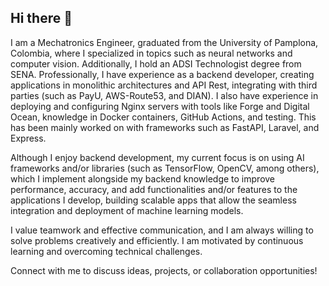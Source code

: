 ## Hi there 👋

I am a Mechatronics Engineer, graduated from the University of Pamplona, Colombia, where I specialized in topics such as neural networks and computer vision. Additionally, I hold an ADSI Technologist degree from SENA. Professionally, I have experience as a backend developer, creating applications in monolithic architectures and API Rest, integrating with third parties (such as PayU, AWS-Route53, and DIAN). I also have experience in deploying and configuring Nginx servers with tools like Forge and Digital Ocean, knowledge in Docker containers, GitHub Actions, and testing. This has been mainly worked on with frameworks such as FastAPI, Laravel, and Express.

Although I enjoy backend development, my current focus is on using AI frameworks and/or libraries (such as TensorFlow, OpenCV, among others), which I implement alongside my backend knowledge to improve performance, accuracy, and add functionalities and/or features to the applications I develop, building scalable apps that allow the seamless integration and deployment of machine learning models.

I value teamwork and effective communication, and I am always willing to solve problems creatively and efficiently. I am motivated by continuous learning and overcoming technical challenges.

Connect with me to discuss ideas, projects, or collaboration opportunities!

<!--
**knarfortiz/knarfortiz** is a ✨ _special_ ✨ repository because its `README.md` (this file) appears on your GitHub profile.

Here are some ideas to get you started:

- 🔭 I’m currently working on ...
- 🌱 I’m currently learning ...
- 👯 I’m looking to collaborate on ...
- 🤔 I’m looking for help with ...
- 💬 Ask me about ...
- 📫 How to reach me: ...
- 😄 Pronouns: ...
- ⚡ Fun fact: ...
-->
